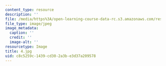 ```yaml
---
content_type: resource
description: ''
file: /media/https%3A/open-learning-course-data-rc.s3.amazonaws.com/res-14-001-abdul-latif-jameel-poverty-action-lab-executive-training-evaluating-social-programs-2009-spring-2009/c8c5259c1439cd302a3be3d37a209578_4.jpg
file_type: image/jpeg
image_metadata:
  caption: ''
  credit: ''
  image-alt: ''
resourcetype: Image
title: 4.jpg
uid: c8c5259c-1439-cd30-2a3b-e3d37a209578
---
```


